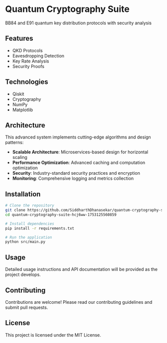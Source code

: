 # Quantum Cryptography Suite

BB84 and E91 quantum key distribution protocols with security analysis

## Features

- QKD Protocols
- Eavesdropping Detection
- Key Rate Analysis
- Security Proofs

## Technologies

- Qiskit
- Cryptography
- NumPy
- Matplotlib

## Architecture

This advanced system implements cutting-edge algorithms and design patterns:

- **Scalable Architecture**: Microservices-based design for horizontal scaling
- **Performance Optimization**: Advanced caching and computation optimization
- **Security**: Industry-standard security practices and encryption
- **Monitoring**: Comprehensive logging and metrics collection

## Installation

```bash
# Clone the repository
git clone https://github.com/SiddharthDhanasekar/quantum-cryptography-suite-hcj6ww-1753125560859.git
cd quantum-cryptography-suite-hcj6ww-1753125560859

# Install dependencies
pip install -r requirements.txt

# Run the application
python src/main.py
```

## Usage

Detailed usage instructions and API documentation will be provided as the project develops.

## Contributing

Contributions are welcome! Please read our contributing guidelines and submit pull requests.

## License

This project is licensed under the MIT License.
